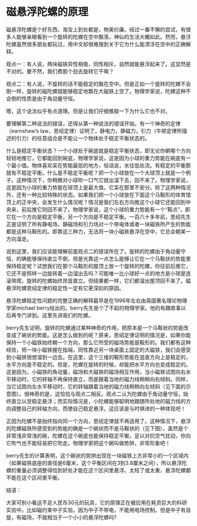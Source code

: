 # 磁悬浮陀螺的原理

磁悬浮陀螺是个好东西，淘宝上到处都是，物美价廉。经过一番不懈的尝试，有很多人能够亲眼看到一个旋转的陀螺在空中飘荡，神仙的生活大概如此。然而，悬浮陀螺虽然很多朋友都玩过，用中文却很难搜到关于它为什么能漂浮在空中的正确解释。

观点一：有人说，两块磁铁异性相吸，同性相斥，自然就能悬浮起来了。这显然是不对的。要不然，我们费那个劲去旋转它干嘛？

观点二：有人说，不旋转的话不能稳定的飘在空中。但是正如一个旋转的陀螺不会倒一样，旋转的磁陀螺就能够稳定地飘在大磁铁上空了。物理学家说，陀螺这种不会倒的性质是由于角动量守恒。

嗯，这个说法似乎有点道理。但是让我们仔细推敲一下为什么它也不对。

要理解第二种说法的错误，还得从第一种说法的错误开始。有一个神奇的定律（earnshaw’s law，恩绍定律）证明了，静电力，静磁力，引力（牛顿定律所描述的引力）的任意组合是不能让一个物体处于稳定平衡状态的。

什么是稳定平衡状态？一个小球处于碗底就是稳定平衡状态，即无论你朝哪个方向轻轻地推它，它都能回到碗底，物理学家说，这是因为小球的重力势能在碗底有一个最小值。物体喜欢呆在势能最低的地方，俗话说，水往低处流。有稳定的平衡那就有不稳定平衡。什么是不稳定平衡呢？把一个小球放在一个大球顶上就是一个例子。这种情况下，你稍微对小球吹一口气它就出溜下去，回不来了。物理学家说，这是因为小球的重力势能在球顶上是最大值，它呆在那里不安分。除了这两种情况外，还有一种比较特殊的状态。如果我们把一个小球放在下面这个马鞍形的体育馆顶上的正中央，会发生什么情况呢？情况是我们左右方向推这个小球它还能回到中央来，前后推它则回不来了。物理学家说，这个小球的重力势能有一个“鞍点”，即它在一个方向是稳定平衡，另一个方向是不稳定平衡。一百六十多年前，恩绍先生正是证明了所有静电场，静磁场和引力场对一个带电体或者一块磁铁所产生的势能都是这种马鞍形的。即靠这三种力，无法将一块小磁铁悬浮在空中，它总会朝某一方向溜走。

说到这里，我们应该能理解前面观点二的错误所在了。旋转的陀螺由于角动量守恒，的确能够保持直立不倒，但是光靠这一点怎么能够让它在一个马鞍状的势能里保持稳定呢？试想我们在那个马鞍形的屋顶上放一个旋转的陀螺，你往前后推它，它还不是照样一边旋转着一边溜出去吗？可能唯一比小球好一点的地方是小球是连滚带爬，旋转的陀螺始终昂首直立。但结果都一样，它们都溜出屋顶回不来了。磁悬浮陀螺恩绍定律的稳定性一定有它更深刻的原因。

悬浮陀螺稳定性问题的完整正确的解释最早是在1996年左右由英国著名理论物理学家michael berry给出的。berry先生是个了不起的物理学家。他的有趣故事以后再专门讲到。这里先讲我们的陀螺。

berry先生证明，旋转的陀螺通过某种神奇的作用，把原本是一个马鞍状的势能改变成了碗状的势能。这是怎么做到的呢？原来，恩绍定律证明的情况是，如果你能保持一个小磁铁始终朝一个方向，那么它所受的磁场势能是鞍形的。我们都有这种经验，把一块小磁铁握在指端，同性靠近另一块桌面上固定的大磁铁，我们会感受到小磁铁很想溜到一边去。在这里，这个三维的鞍形势能在竖直方向上是稳定的，水平方向是不稳定的。但是，陀螺在旋转的时候，却能把水平方向也变成稳定的。这是因为，小磁铁的角动量，磁场和大磁铁的磁场相互作用，当小磁铁试图向右水平移动时，它的转轴不再保持直立，而是跟着当地的磁力线稍稍向右倾斜。同样，当它试图向左水平移动时，它的转轴跟着当地的磁力线稍稍向左倾斜（见下面的示意图）。很神奇的是，这恰恰与观点二相反。观点二认为陀螺由于角动量守恒，始终直立以至稳定悬浮；而实际情况是，小陀螺能够聪明地跟随所处地的磁力线的方向调整自己的转轴方向，而使自己稳定悬浮。这应该是与时俱进的一种体现吧！

正因为陀螺不是始终指向同一个方向，恩绍定律就不再适用了。这种情况下，悬浮的陀螺磁铁所感受到的势能的确是一个碗状而不是马鞍状的（见下图），虽然是个非常浅非常浅的碗，陀螺在这个碗底也能保持稳定平衡，足以对抗空气扰动，你向它吹气也不能轻易把它吹走。物理学家把这个碗叫做势阱，非常形象吧！

berry先生的计算表明，这个碗状的势阱出现在一块磁铁上方非常小的一个区域内（如果磁铁底座的直径是6厘米，这个平衡区间在3到3.8厘米之间），所以悬浮陀螺的重量必须调整得恰到好处才能在这个区间里悬浮。太轻了或太重，悬浮陀螺都不能在这个区间里平衡。

结语：

大家可别小看这不足人民币30元的玩具，它的原理正在被应用在耗资巨大的科研实验中。比如磁约束中子实验。因为中子不带电，不能用电场控制。但是中子有自旋，有磁场，不就相当于一个小小的悬浮陀螺吗?